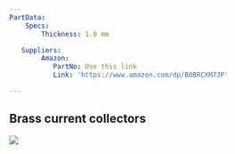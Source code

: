 ```yaml
---
PartData:
    Specs:
        Thickness: 1.0 mm

   Suppliers:
        Amazon:
           PartNo: Use this link
           Link: 'https://www.amazon.com/dp/B0BRCXM73P'

---
```


## Brass current collectors

![](images/brass.png)